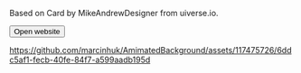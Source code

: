 Based on Card by MikeAndrewDesigner from uiverse.io.

<a href="https://marcinhuk.github.io/AnimatedBackground/" target="_blank"><button>Open website</button></a>

https://github.com/marcinhuk/AmimatedBackground/assets/117475726/6ddc5af1-fecb-40fe-84f7-a599aadb195d
